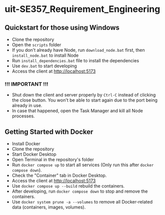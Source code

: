 # uit-SE357_Requirement_Engineering

## Quickstart for those using Windows

- Clone the repository
- Open the `scripts` folder
- If you don't already have Node, run `download_node.bat` first, then `install_node.bat` to install Node
- Run `install_dependencies.bat` file to install the dependencies
- Use `dev.bat` to start developing
- Access the client at [http://localhost:5173](http://localhost:5173)
### !!! IMPORTANT !!!
- Shut down the client and server properly by `Ctrl-C` instead of clicking the close button. You won't be able to start again due to the port being already in use.
- In case that happened, open the Task Manager and kill all Node processes.

## Getting Started with Docker

- Install Docker
- Clone the repository
- Start Docker Desktop
- Open Terminal in the repository's folder
- Run `docker compose up` to start all services (Only run this after `docker compose down`).
- Check the "Container" tab in Docker Desktop.
- Access the client at [http://localhost:5173](http://localhost:5173)
- Use `docker compose up --build` rebuild the containers.
- After developing, run `docker compose down` to stop and remove the containers.
- Use `docker system prune -a --volumes` to remove all Docker-related data (containers, images, volumes).
